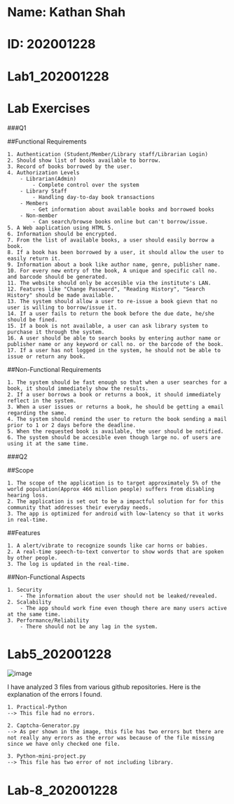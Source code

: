 # Name: Kathan Shah
# ID: 202001228

# Lab1_202001228 

# Lab Exercises

###Q1

##Functional Requirements

	1. Authentication (Student/Member/Library staff/Librarian Login)
	2. Should show list of books available to borrow.
	3. Record of books borrowed by the user.
	4. Authorization Levels
		- Librarian(Admin)
			- Complete control over the system
		- Library Staff
			- Handling day-to-day book transactions
		- Members
			- Get information about available books and borrowed books
		- Non-member
			- Can search/browse books online but can't borrow/issue.
	5. A Web aaplication using HTML 5.
	6. Information should be encrypted.
	7. From the list of available books, a user should easily borrow a book.
	8. If a book has been borrowed by a user, it should allow the user to easily return it.
	9. Information about a book like author name, genre, publisher name.
	10. For every new entry of the book, A unique and specific call no. and barcode should be generated.
	11. The website should only be accesible via the institute's LAN.
	12. Features like "Change Password", "Reading History", "Search History" should be made available.
	13. The system should allow a user to re-issue a book gievn that no user is willing to borrow/issue it.
	14. If a user fails to return the book before the due date, he/she should be fined.
	15. If a book is not available, a user can ask library system to purchase it through the system.
	16. A user should be able to search books by entering author name or publisher name or any keyword or call no. or the barcode of the book.
	17. If a user has not logged in the system, he should not be able to issue or return any book.
	
##Non-Functional Requirements

	1. The system should be fast enough so that when a user searches for a book, it should immediately show the results.
	2. If a user borrows a book or returns a book, it should immediately reflect in the system.
	3. When a user issues or returns a book, he should be getting a email regarding the same.
	4. The system should remind the user to return the book sending a mail prior to 1 or 2 days before the deadline.
	5. When the requested book is available, the user should be notified.
	6. The system should be accesible even though large no. of users are using it at the same time.
	

###Q2

##Scope

	1. The scope of the application is to target approximately 5% of the world population(Approx 466 million people) suffers from disabling hearing loss.
	2. The application is set out to be a impactful solution for for this community that addresses their everyday needs.
	3. The app is optimized for android with low-latency so that it works in real-time.
	
##Features

	1. A alert/vibrate to recognize sounds like car horns or babies.
	2. A real-time speech-to-text convertor to show words that are spoken by other people.
	3. The log is updated in the real-time.
	
##Non-Functional Aspects

	1. Security
		- The information about the user should not be leaked/revealed.
	2. Scalability
		- The app should work fine even though there are many users active at the same time.
	3. Performance/Reliability
		- There should not be any lag in the system.

# Lab5_202001228
![image](https://user-images.githubusercontent.com/75673132/225581033-68e35a4d-e4e5-49f4-8c73-c988d71c244c.png)

I have analyzed 3 files from various github repositories. Here is the explanation of the errors I found.
	
	1. Practical-Python
	--> This file had no errors.

	2. Captcha-Generator.py
	--> As per shown in the image, this file has two errors but there are not really any errors as the error was because of the file missing since we have only checked one file.

	3. Python-mini-project.py
	--> This file has two error of not including library.

# Lab-8_202001228
